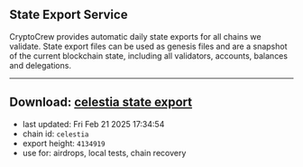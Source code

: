 ## State Export Service
CryptoCrew provides automatic daily state exports for all chains we validate. State export files can be used as genesis files and are a snapshot of the current blockchain state, including all validators, accounts, balances and delegations.

---
**Download: [celestia state export](https://dl-eu2.ccvalidators.com/SERVICE/celestia/celestia_export_4134919.json)**
---

- last updated: Fri Feb 21 2025 17:34:54
- chain id: `celestia`
- export height: `4134919`
- use for: airdrops, local tests, chain recovery
